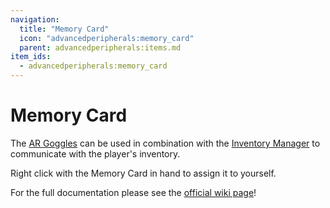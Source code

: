 ```yaml
---
navigation:
  title: "Memory Card"
  icon: "advancedperipherals:memory_card"
  parent: advancedperipherals:items.md
item_ids:
  - advancedperipherals:memory_card
---
```


# Memory Card

The <Color id="blue">[AR Goggles](./ar_goggles.md)</Color> can be used in combination with the <Color id="blue">[Inventory Manager](../peripherals/inventory_manager.md)</Color> to communicate with the player's inventory.

Right click with the Memory Card in hand to assign it to yourself.

For the full documentation please see the <Color id="blue">[official wiki page](https://docs.intelligence-modding.de/items/ar_goggles/)</Color>!



<Recipe id="advancedperipherals:memory_card" />

